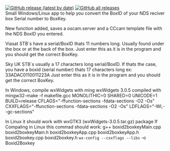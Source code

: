 [![GitHub release (latest by date)](https://img.shields.io/github/v/release/mostman/boxid2boxkey)](https://img.shields.io/github/v/release/mostman/boxid2boxkey) [![GitHub all releases](https://img.shields.io/github/downloads/mostman/boxid2boxkey/total?style=plastic)](https://github.com/mostman/boxid2boxkey/)  
Small Windows/Linux app to help you convert the BoxID of your NDS reciver box Serial number to BoxKey.

New function added, saves a oscam.server and a CCcam template file with the NDS BoxID you entered.

Viasat STB´s have a serial/BoxID thats 11 numbers long.
Usually found under the box or at the back of the box.
Just enter this as it is in the program and you should get the correct BoxKey.

Sky UK STB´s usually a 17 characters long serial/BoxID.
If thats the case, you have a boxid (serial number) thats 17 characters long ex: 33ADAC0110011223A
Just enter this as it is in the program and you should get the correct BoxKey.

In Windows, compile wxWidgets with ming
wxWidgets 3.0.5 compiled with
mingw32-make -f makefile.gcc MONOLITHIC=0 SHARED=0 UNICODE=1 BUILD=release CFLAGS="-ffunction-sections -fdata-sections -O2 -Os" CXXFLAGS="-ffunction-sections -fdata-sections -O2 -Os" LDFLAGS="-Wl,--gc-sections"

In Linux it should work with wxGTK3 (wxWidgets-3.0.5.tar.gz) package
If Compaling in Linux this commad should work:
g++ boxid2boxkeyMain.cpp boxid2boxkeyMain.h boxid2boxkeyApp.cpp boxid2boxkeyApp.h boxid2boxkey.cpp boxid2boxkey.h `wx-config --cxxflags --libs` -o Boxid2Boxkey
